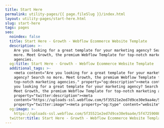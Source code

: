```yaml
---
title: Start Here
permalink: utility-pages/{{ page.fileSlug }}/index.html
layout: utility-pages/start-here.html
slug: start-here
tags: pages
seo:
  noindex: false
  title: Start Here - Growth - Webflow Ecommerce Website Template
  description: >-
    Are you looking for a great template for your marketing agency? Search no
    more. Meet Growth, the premium Webflow Template for top-notch marketing
    agencies.
  og:title: Start Here - Growth - Webflow Ecommerce Website Template
  additional_tags: >-
    <meta content="Are you looking for a great template for your marketing
    agency? Search no more. Meet Growth, the premium Webflow Template for
    top-notch marketing agencies." property="og:description"><meta content="Are
    you looking for a great template for your marketing agency? Search no more.
    Meet Growth, the premium Webflow Template for top-notch marketing agencies."
    property="twitter:description"><meta
    content="https://uploads-ssl.webflow.com/5f35521e2ed7d9ce30e9aa4e/5f47259008e7c6fe4dd06266_Growth%20-%20Featured%20Image.png"
    property="twitter:image"><meta property="og:type" content="website">
  og:image: >-
    https://uploads-ssl.webflow.com/5f35521e2ed7d9ce30e9aa4e/5f47259008e7c6fe4dd06266_Growth%20-%20Featured%20Image.png
  twitter:title: Start Here - Growth - Webflow Ecommerce Website Template
---
```



